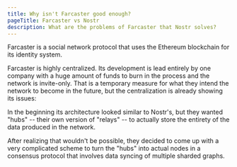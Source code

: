 ```yaml
---
title: Why isn't Farcaster good enough?
pageTitle: Farcaster vs Nostr
description: What are the problems of Farcaster that Nostr solves?
---
```


Farcaster is a social network protocol that uses the Ethereum blockchain for its identity system.

Farcaster is highly centralized. Its development is lead entirely by one company with a huge amount of funds to burn in the process and the network is invite-only. That is a temporary measure for what they intend the network to become in the future, but the centralization is already showing its issues:

In the beginning its architecture looked similar to Nostr's, but they wanted "hubs" -- their own version of "relays" -- to actually store the entirety of the data produced in the network.

After realizing that wouldn't be possible, they decided to come up with a very complicated scheme to turn the "hubs" into actual nodes in a consensus protocol that involves data syncing of multiple sharded graphs.
